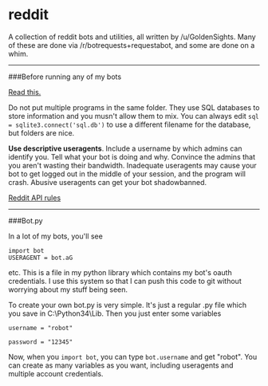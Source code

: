 reddit
======

A collection of reddit bots and utilities, all written by /u/GoldenSights. Many of these are done via /r/botrequests+requestabot, and some are done on a whim.
_______
###Before running any of my bots

[Read this.](http://www.reddit.com/r/GoldTesting/comments/26r2ob/how_to_install_and_use_a_python_reddit_bot/)

Do not put multiple programs in the same folder. They use SQL databases to store information and you musn't allow them to mix. You can always edit `sql = sqlite3.connect('sql.db')` to use a different filename for the database, but folders are nice.

**Use descriptive useragents**. Include a username by which admins can identify you. Tell what your bot is doing and why. Convince the admins that you aren't wasting their bandwidth. Inadequate useragents may cause your bot to get logged out in the middle of your session, and the program will crash. Abusive useragents can get your bot shadowbanned.

[Reddit API rules](https://github.com/reddit/reddit/wiki/API)


________



###Bot.py

In a lot of my bots, you'll see 

    import bot
    USERAGENT = bot.aG

etc. This is a file in my python library which contains my bot's oauth credentials. I use this system so that I can push this code to git without worrying about my stuff being seen.

To create your own bot.py is very simple. It's just a regular .py file which you save in C:\Python34\Lib\. Then you just enter some variables

`username = "robot"`

`password = "12345"`

Now, when you `import bot`, you can type `bot.username` and get "robot". You can create as many variables as you want, including useragents and multiple account credentials.